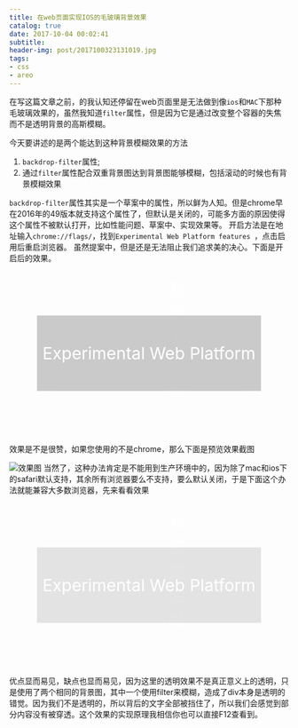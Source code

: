 ```yaml
---
title: 在web页面实现IOS的毛玻璃背景效果
catalog: true
date: 2017-10-04 00:02:41
subtitle:
header-img: post/2017100323131019.jpg
tags:
- css
- areo
---
```

在写这篇文章之前，的我认知还停留在web页面里是无法做到像`ios`和`MAC`下那种毛玻璃效果的，虽然我知道`filter`属性，但是因为它是通过改变整个容器的失焦而不是透明背景的高斯模糊。

今天要讲述的是两个能达到这种背景模糊效果的方法
1. `backdrop-filter`属性;
2. 通过`filter`属性配合双重背景图达到背景图能够模糊，包括滚动的时候也有背景模糊效果

`backdrop-filter`属性其实是一个草案中的属性，所以鲜为人知。但是chrome早在2016年的49版本就支持这个属性了，但默认是关闭的，可能多方面的原因使得这个属性不被默认打开，比如性能问题、草案中、实现效果等。
开启方法是在地址输入`chrome://flags/`，找到`Experimental Web Platform features `，点击启用后重启浏览器。
虽然提案中，但是还是无法阻止我们追求美的决心。下面是开启后的效果。
<div style="padding: 50px 50px;color: #fff;text-align: center;font-size: 30px;background-image: url(/covers/post/2017100323131019.jpg);background-size: cover;background-attachment: fixed;position: relative;">
  <div style="position: absolute;top: 10px;width: 100%;">我<br/>被<br/>盖<br/>住<br/>啦</div>
  <p style="padding: 50px 0;backdrop-filter:blur(10px);background-color: rgba(0,0,0,.2)">Experimental Web Platform</p>
</div>

效果是不是很赞，如果您使用的不是chrome，那么下面是预览效果截图

![效果图](20171004172449.jpg)
当然了，这种办法肯定是不能用到生产环境中的，因为除了mac和ios下的safari默认支持，其余所有浏览器要么不支持，要么默认关闭，于是下面这个办法就能兼容大多数浏览器，先来看看效果
<style type="text/css">
  .bg-demo{
    position: relative;
  }
  .bg-demo:after{
    content: ' ';
    background-image: url(/covers/post/2017100323131019.jpg);background-size: cover;background-attachment: fixed;
    position: absolute;
    left: 0;top:0;
    height: 100%;
    width: 100%;
    display: block;
    filter: blur(10px);
  }
  .bg-demo:before{
    content: ' ';
    position: absolute;
    left: 0;top:0;
    height: 100%;
    width: 100%;
    background-color: rgba(0,0,0,.1);
    z-index: 1;
  }
  .bg-demo p{position: relative;z-index: 1;margin:0}
</style>
<div style="padding: 80px 50px;color: #fff;text-align: center;font-size: 30px;background-image: url(/covers/post/2017100323131019.jpg);background-size: cover;background-attachment: fixed;position: relative;overflow: hidden;">
  <div style="position: absolute;top: 10px;width: 100%;">我<br/>被<br/>盖<br/>住<br/>啦</div>
  <div class="bg-demo" style="padding: 50px 0;">
    <p>Experimental Web Platform</p>
  </div>
</div>

优点显而易见，缺点也显而易见，因为这里的透明效果不是真正意义上的透明，只是使用了两个相同的背景图，其中一个使用filter来模糊，造成了div本身是透明的错觉。因为我们不是透明的，所以背后的文字全部被挡住了，所以我们会感觉到部分内容没有被穿透。这个效果的实现原理我相信你也可以直接F12查看到。
